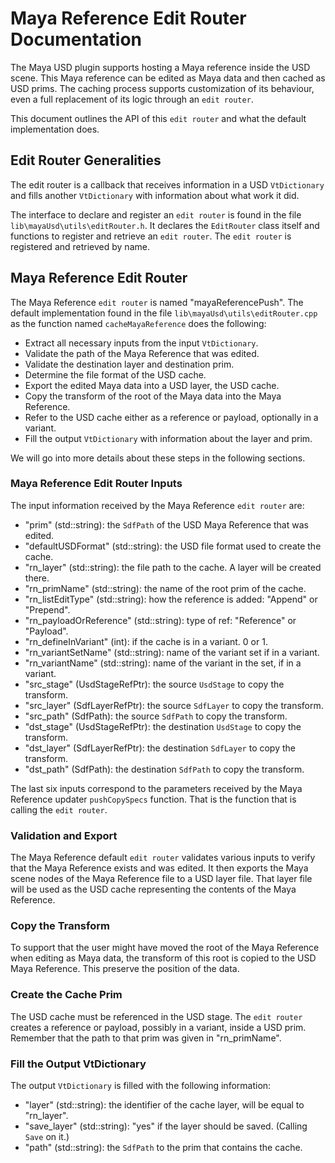 # Maya Reference Edit Router Documentation

The Maya USD plugin supports hosting a Maya reference inside the USD scene.
This Maya reference can be edited as Maya data and then cached as USD prims.
The caching process supports customization of its behaviour, even a full
replacement of its logic through an `edit router`.

This document outlines the API of this `edit router` and what the default
implementation does.


## Edit Router Generalities

The edit router is a callback that receives information in a USD `VtDictionary`
and fills another `VtDictionary` with information about what work it did.

The interface to declare and register an `edit router` is found in the file
`lib\mayaUsd\utils\editRouter.h`. It declares the `EditRouter` class itself
and functions to register and retrieve an `edit router`. The `edit router`
is registered and retrieved by name.


## Maya Reference Edit Router

The Maya Reference `edit router` is named "mayaReferencePush". The default
implementation found in the file `lib\mayaUsd\utils\editRouter.cpp` as the
function named `cacheMayaReference` does the following:

- Extract all necessary inputs from the input `VtDictionary`.
- Validate the path of the Maya Reference that was edited.
- Validate the destination layer and destination prim.
- Determine the file format of the USD cache.
- Export the edited Maya data into a USD layer, the USD cache.
- Copy the transform of the root of the Maya data into the Maya Reference.
- Refer to the USD cache either as a reference or payload, optionally
  in a variant.
- Fill the output `VtDictionary` with information about the layer and prim.

We will go into more details about these steps in the following sections.

### Maya Reference Edit Router Inputs

The input information received by the Maya Reference `edit router` are:

- "prim" (std::string): the `SdfPath` of the USD Maya Reference that was edited. 
- "defaultUSDFormat" (std::string): the USD file format used to create the cache.
- "rn_layer" (std::string): the file path to the cache. A layer will be created there.
- "rn_primName" (std::string): the name of the root prim of the cache.
- "rn_listEditType" (std::string): how the reference is added: "Append" or "Prepend".
- "rn_payloadOrReference" (std::string): type of ref: "Reference" or "Payload".
- "rn_defineInVariant" (int): if the cache is in a variant. 0 or 1.
- "rn_variantSetName" (std::string): name of the variant set if in a variant.
- "rn_variantName" (std::string): name of the variant in the set, if in a variant.
- "src_stage" (UsdStageRefPtr): the source `UsdStage` to copy the transform.
- "src_layer" (SdfLayerRefPtr): the source `SdfLayer` to copy the transform.
- "src_path" (SdfPath): the source `SdfPath` to copy the transform.
- "dst_stage" (UsdStageRefPtr): the destination `UsdStage` to copy the transform.
- "dst_layer" (SdfLayerRefPtr): the destination `SdfLayer` to copy the transform.
- "dst_path" (SdfPath): the destination `SdfPath` to copy the transform.

The last six inputs correspond to the parameters received by the Maya Reference
updater `pushCopySpecs` function. That is the function that is calling the
`edit router`.

### Validation and Export

The Maya Reference default `edit router` validates various inputs to verify
that the Maya Reference exists and was edited. It then exports the Maya scene
nodes of the Maya Reference file to a USD layer file. That layer file will be
used as the USD cache representing the contents of the Maya Reference.

### Copy the Transform

To support that the user might have moved the root of the Maya Reference when
editing as Maya data, the transform of this root is copied to the USD Maya
Reference. This preserve the position of the data.

### Create the Cache Prim

The USD cache must be referenced in the USD stage. The `edit router` creates
a reference or payload, possibly in a variant, inside a USD prim. Remember
that the path to that prim was given in "rn_primName".

### Fill the Output VtDictionary

The output `VtDictionary` is filled with the following information:

- "layer" (std::string): the identifier of the cache layer, will be equal to "rn_layer".
- "save_layer" (std::string): "yes" if the layer should be saved. (Calling `Save` on it.)
- "path" (std::string): the `SdfPath` to the prim that contains the cache.

